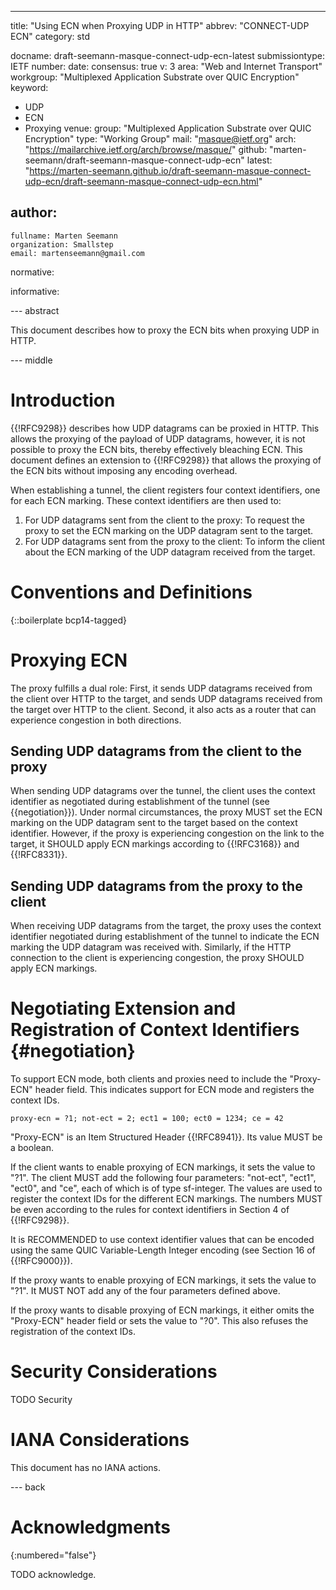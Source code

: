 ---
title: "Using ECN when Proxying UDP in HTTP"
abbrev: "CONNECT-UDP ECN"
category: std

docname: draft-seemann-masque-connect-udp-ecn-latest
submissiontype: IETF
number:
date:
consensus: true
v: 3
area: "Web and Internet Transport"
workgroup: "Multiplexed Application Substrate over QUIC Encryption"
keyword:
 - UDP
 - ECN
 - Proxying
venue:
  group: "Multiplexed Application Substrate over QUIC Encryption"
  type: "Working Group"
  mail: "masque@ietf.org"
  arch: "https://mailarchive.ietf.org/arch/browse/masque/"
  github: "marten-seemann/draft-seemann-masque-connect-udp-ecn"
  latest: "https://marten-seemann.github.io/draft-seemann-masque-connect-udp-ecn/draft-seemann-masque-connect-udp-ecn.html"

author:
 -
    fullname: Marten Seemann
    organization: Smallstep
    email: martenseemann@gmail.com

normative:

informative:


--- abstract

This document describes how to proxy the ECN bits when proxying UDP in HTTP.

--- middle

# Introduction

{{!RFC9298}} describes how UDP datagrams can be proxied in HTTP. This allows the
proxying of the payload of UDP datagrams, however, it is not possible to proxy
the ECN bits, thereby effectively bleaching ECN. This document defines an
extension to {{!RFC9298}} that allows the proxying of the ECN bits without
imposing any encoding overhead.

When establishing a tunnel, the client registers four context identifiers, one
for each ECN marking. These context identifiers are then used to:

1. For UDP datagrams sent from the client to the proxy: To request the proxy to
   set the ECN marking on the UDP datagram sent to the target.
2. For UDP datagrams sent from the proxy to the client: To inform the client
   about the ECN marking of the UDP datagram received from the target.

# Conventions and Definitions

{::boilerplate bcp14-tagged}

# Proxying ECN

The proxy fulfills a dual role: First, it sends UDP datagrams received from the
client over HTTP to the target, and sends UDP datagrams received from the target
over HTTP to the client. Second, it also acts as a router that can experience
congestion in both directions.

## Sending UDP datagrams from the client to the proxy

When sending UDP datagrams over the tunnel, the client uses the context
identifier as negotiated during establishment of the tunnel (see
{{negotiation}}). Under normal circumstances, the proxy MUST set the ECN marking
on the UDP datagram sent to the target based on the context identifier. However,
if the proxy is experiencing congestion on the link to the target, it SHOULD
apply ECN markings according to {{!RFC3168}} and {{!RFC8331}}.

## Sending UDP datagrams from the proxy to the client

When receiving UDP datagrams from the target, the proxy uses the context
identifier negotiated during establishment of the tunnel to indicate the ECN
marking the UDP datagram was received with. Similarly, if the HTTP connection to
the client is experiencing congestion, the proxy SHOULD apply ECN markings.

# Negotiating Extension and Registration of Context Identifiers {#negotiation}

To support ECN mode, both clients and proxies need to include the "Proxy-ECN"
header field. This indicates support for ECN mode and registers the context
IDs.

    proxy-ecn = ?1; not-ect = 2; ect1 = 100; ect0 = 1234; ce = 42

"Proxy-ECN" is an Item Structured Header {{!RFC8941}}. Its value MUST be a
boolean.

If the client wants to enable proxying of ECN markings, it sets the value to
"?1". The client MUST add the following four parameters: "not-ect", "ect1",
"ect0", and "ce", each of which is of type sf-integer. The values are used to
register the context IDs for the different ECN markings. The numbers MUST be even
according to the rules for context identifiers in Section 4 of {{!RFC9298}}.

It is RECOMMENDED to use context identifier values that can be encoded using the
same QUIC Variable-Length Integer encoding (see Section 16 of {{!RFC9000}}).

If the proxy wants to enable proxying of ECN markings, it sets the value to
"?1". It MUST NOT add any of the four parameters defined above.

If the proxy wants to disable proxying of ECN markings, it either omits the
"Proxy-ECN" header field or sets the value to "?0". This also refuses the
registration of the context IDs.


# Security Considerations

TODO Security


# IANA Considerations

This document has no IANA actions.


--- back

# Acknowledgments
{:numbered="false"}

TODO acknowledge.
